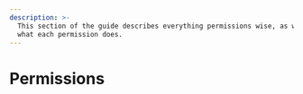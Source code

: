 ```yaml
---
description: >-
  This section of the guide describes everything permissions wise, as well as
  what each permission does.
---
```


# Permissions


